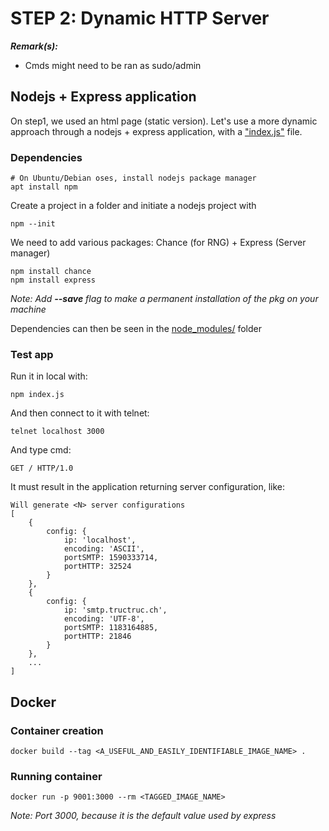 
# STEP 2: Dynamic HTTP Server

***Remark(s):***

- Cmds might need to be ran as sudo/admin

## Nodejs + Express application

On step1, we used an html page (static version). Let's use a more dynamic approach through a nodejs + express application, with a ["index.js"](src/index.js) file.

### Dependencies

```shell
# On Ubuntu/Debian oses, install nodejs package manager
apt install npm
```

Create a project in a folder and initiate a nodejs project with 

```shell
npm --init
```

We need to add various packages: Chance (for RNG) + Express (Server manager)

```shell
npm install chance
npm install express
```

*Note: Add **--save** flag to make a permanent installation of the pkg on your machine*

Dependencies can then be seen in the [node_modules/](src/node_modules) folder

### Test app

Run it in local with:

```shell
npm index.js
```

And then connect to it with telnet:

```shell
telnet localhost 3000
```

And type cmd: 

```shell
GET / HTTP/1.0
```

It must result in the application returning server configuration, like:

```text
Will generate <N> server configurations
[
    {
        config: {
            ip: 'localhost',
            encoding: 'ASCII',
            portSMTP: 1590333714,
            portHTTP: 32524
        }
    },
    {
        config: {
            ip: 'smtp.tructruc.ch',
            encoding: 'UTF-8',
            portSMTP: 1183164885,
            portHTTP: 21846
        }
    },
    ...
]
```

## Docker

### Container creation

```shell
docker build --tag <A_USEFUL_AND_EASILY_IDENTIFIABLE_IMAGE_NAME> .
```

### Running container

```shell
docker run -p 9001:3000 --rm <TAGGED_IMAGE_NAME>
```

*Note: Port 3000, because it is the default value used by express*

